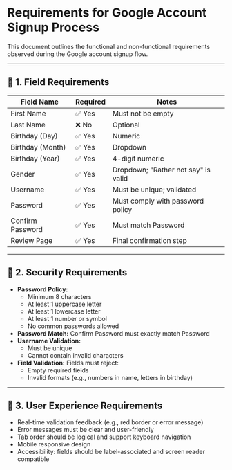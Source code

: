 # Requirements for Google Account Signup Process

This document outlines the functional and non-functional requirements observed during the Google account signup flow.

---

## 🧾 1. Field Requirements

| Field Name         | Required | Notes |
|--------------------|----------|-------|
| First Name         | ✅ Yes   | Must not be empty |
| Last Name          | ❌ No    | Optional |
| Birthday (Day)     | ✅ Yes   | Numeric |
| Birthday (Month)   | ✅ Yes   | Dropdown |
| Birthday (Year)    | ✅ Yes   | 4-digit numeric |
| Gender             | ✅ Yes   | Dropdown; "Rather not say" is valid |
| Username           | ✅ Yes   | Must be unique; validated |
| Password           | ✅ Yes   | Must comply with password policy |
| Confirm Password   | ✅ Yes   | Must match Password |
| Review Page        | ✅ Yes   | Final confirmation step |

---

## 🔐 2. Security Requirements

- **Password Policy:**
  - Minimum 8 characters
  - At least 1 uppercase letter
  - At least 1 lowercase letter
  - At least 1 number or symbol
  - No common passwords allowed
- **Password Match:** Confirm Password must exactly match Password
- **Username Validation:**
  - Must be unique
  - Cannot contain invalid characters
- **Field Validation:** Fields must reject:
  - Empty required fields
  - Invalid formats (e.g., numbers in name, letters in birthday)

---

## 🎯 3. User Experience Requirements

- Real-time validation feedback (e.g., red border or error message)
- Error messages must be clear and user-friendly
- Tab order should be logical and support keyboard navigation
- Mobile responsive design
- Accessibility: fields should be label-associated and screen reader compatible
